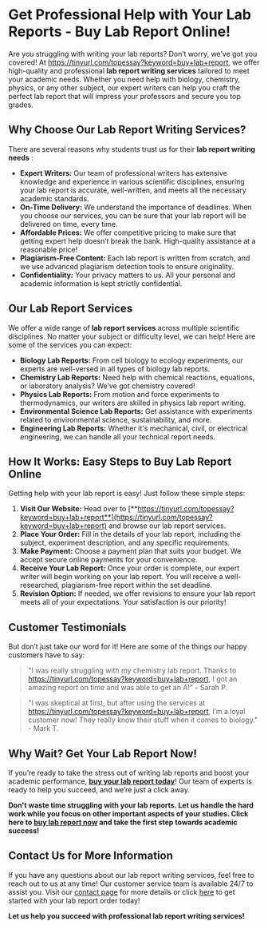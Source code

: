 # Get Professional Help with Your Lab Reports - Buy Lab Report Online!

Are you struggling with writing your lab reports? Don’t worry, we’ve got you covered! At https://tinyurl.com/topessay?keyword=buy+lab+report, we offer high-quality and professional **lab report writing services** tailored to meet your academic needs. Whether you need help with biology, chemistry, physics, or any other subject, our expert writers can help you craft the perfect lab report that will impress your professors and secure you top grades.

## Why Choose Our Lab Report Writing Services?

There are several reasons why students trust us for their **lab report writing needs** :

- **Expert Writers:** Our team of professional writers has extensive knowledge and experience in various scientific disciplines, ensuring your lab report is accurate, well-written, and meets all the necessary academic standards.
- **On-Time Delivery:** We understand the importance of deadlines. When you choose our services, you can be sure that your lab report will be delivered on time, every time.
- **Affordable Prices:** We offer competitive pricing to make sure that getting expert help doesn’t break the bank. High-quality assistance at a reasonable price!
- **Plagiarism-Free Content:** Each lab report is written from scratch, and we use advanced plagiarism detection tools to ensure originality.
- **Confidentiality:** Your privacy matters to us. All your personal and academic information is kept strictly confidential.

## Our Lab Report Services

We offer a wide range of **lab report services** across multiple scientific disciplines. No matter your subject or difficulty level, we can help! Here are some of the services you can expect:

- **Biology Lab Reports:** From cell biology to ecology experiments, our experts are well-versed in all types of biology lab reports.
- **Chemistry Lab Reports:** Need help with chemical reactions, equations, or laboratory analysis? We’ve got chemistry covered!
- **Physics Lab Reports:** From motion and force experiments to thermodynamics, our writers are skilled in physics lab report writing.
- **Environmental Science Lab Reports:** Get assistance with experiments related to environmental science, sustainability, and more.
- **Engineering Lab Reports:** Whether it's mechanical, civil, or electrical engineering, we can handle all your technical report needs.

## How It Works: Easy Steps to Buy Lab Report Online

Getting help with your lab report is easy! Just follow these simple steps:

1. **Visit Our Website:** Head over to [**https://tinyurl.com/topessay?keyword=buy+lab+report**](https://tinyurl.com/topessay?keyword=buy+lab+report) and browse our lab report services.
2. **Place Your Order:** Fill in the details of your lab report, including the subject, experiment description, and any specific requirements.
3. **Make Payment:** Choose a payment plan that suits your budget. We accept secure online payments for your convenience.
4. **Receive Your Lab Report:** Once your order is complete, our expert writer will begin working on your lab report. You will receive a well-researched, plagiarism-free report within the set deadline.
5. **Revision Option:** If needed, we offer revisions to ensure your lab report meets all of your expectations. Your satisfaction is our priority!

## Customer Testimonials

But don’t just take our word for it! Here are some of the things our happy customers have to say:

> "I was really struggling with my chemistry lab report. Thanks to https://tinyurl.com/topessay?keyword=buy+lab+report, I got an amazing report on time and was able to get an A!" - Sarah P.

> "I was skeptical at first, but after using the services at https://tinyurl.com/topessay?keyword=buy+lab+report, I’m a loyal customer now! They really know their stuff when it comes to biology." - Mark T.

## Why Wait? Get Your Lab Report Now!

If you’re ready to take the stress out of writing lab reports and boost your academic performance, [**buy your lab report today**](https://tinyurl.com/topessay?keyword=buy+lab+report)! Our team of experts is ready to help you succeed, and we’re just a click away.

**Don't waste time struggling with your lab reports. Let us handle the hard work while you focus on other important aspects of your studies. Click here to [buy lab report now](https://tinyurl.com/topessay?keyword=buy+lab+report) and take the first step towards academic success!**

## Contact Us for More Information

If you have any questions about our lab report writing services, feel free to reach out to us at any time! Our customer service team is available 24/7 to assist you. Visit our [contact page](https://tinyurl.com/topessay?keyword=buy+lab+report) for more details or click [here](https://tinyurl.com/topessay?keyword=buy+lab+report) to get started with your lab report order today!

**Let us help you succeed with professional lab report writing services!**
